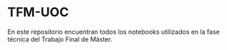 # TFM-UOC

En este repositorio encuentran todos los notebooks utilizados en la fase técnica del Trabajo Final de Máster.
